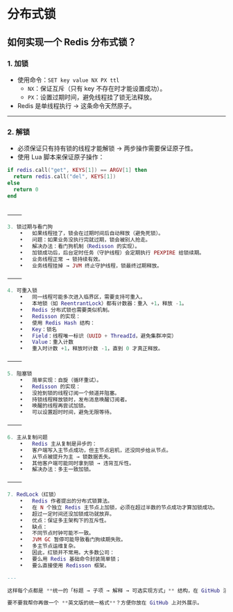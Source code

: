 
# 分布式锁

## 如何实现一个 Redis 分布式锁？

### 1. 加锁
- 使用命令：`SET key value NX PX ttl`
  - `NX`：保证互斥（只有 key 不存在时才能设置成功）。
  - `PX`：设置过期时间，避免线程挂了锁无法释放。
- Redis 是单线程执行 → 这条命令天然原子。

---

### 2. 解锁
- 必须保证只有持有锁的线程才能解锁 → 两步操作需要保证原子性。
- 使用 Lua 脚本来保证原子操作：
```lua
if redis.call("get", KEYS[1]) == ARGV[1] then
  return redis.call("del", KEYS[1])
else
  return 0
end


⸻

3. 锁过期与看门狗
	•	如果线程挂了，锁会在过期时间后自动释放（避免死锁）。
	•	问题：如果业务没执行完就过期，锁会被别人抢走。
	•	解决办法：看门狗机制（Redisson 的实现）。
	•	加锁成功后，后台定时任务（守护线程）会定期执行 PEXPIRE 给锁续期。
	•	业务线程正常 → 锁持续有效。
	•	业务线程挂掉 → JVM 终止守护线程，锁最终过期释放。

⸻

4. 可重入锁
	•	同一线程可能多次进入临界区，需要支持可重入。
	•	本地锁（如 ReentrantLock）都有计数器：重入 +1，释放 -1。
	•	Redis 分布式锁也需要类似机制。
	•	Redisson 的实现：
	•	使用 Redis Hash 结构：
	•	Key：锁名
	•	Field：线程唯一标识（UUID + ThreadId，避免集群冲突）
	•	Value：重入计数
	•	重入时计数 +1，释放时计数 -1，直到 0 才真正释放。

⸻

5. 阻塞锁
	•	简单实现：自旋（循环重试）。
	•	Redisson 的实现：
	•	没抢到锁的线程订阅一个频道并阻塞。
	•	持锁线程释放锁时，发布消息唤醒订阅者。
	•	唤醒的线程再尝试加锁。
	•	可以设置超时时间，避免无限等待。

⸻

6. 主从复制问题
	•	Redis 主从复制是异步的：
	•	客户端写入主节点成功，但主节点宕机，还没同步给从节点。
	•	从节点被提升为主 → 锁数据丢失。
	•	其他客户端可能同时拿到锁 → 违背互斥性。
	•	解决办法：多主一致加锁。

⸻

7. RedLock（红锁）
	•	Redis 作者提出的分布式锁算法。
	•	在 N 个独立 Redis 主节点上加锁，必须在超过半数的节点成功才算加锁成功。
	•	超过一定时间还没加锁成功就放弃。
	•	优点：保证多主架构下的互斥性。
	•	缺点：
	•	不同节点时钟可能不一致。
	•	JVM GC 暂停可能导致看门狗续期失败。
	•	多主节点运维复杂。
	•	因此，红锁并不常用。大多数公司：
	•	要么用 Redis 基础命令封装简单锁；
	•	要么直接使用 Redisson 框架。

---

这样每个点都是 **统一的「标题 → 子项 → 解释 → 可选实现方式」** 结构，在 GitHub 渲染出来会非常整齐。  

要不要我帮你再做一个 **英文版的统一格式**？方便你放在 GitHub 上对外展示。
